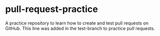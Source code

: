 # pull-request-practice
A practice repository to learn how to create and test pull requests on GitHub.
This line was added in the test-branch to practice pull requests.
